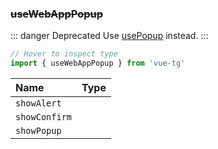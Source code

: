 ### ~~useWebAppPopup~~

::: danger Deprecated
Use [usePopup](#usepopup) instead.
:::

```ts twoslash
// Hover to inspect type
import { useWebAppPopup } from 'vue-tg'
```

| Name          | Type                                                |
| :------------ | :-------------------------------------------------- |
| `showAlert`   | <!--@include: @/generated/WebApp-showAlert.md -->   |
| `showConfirm` | <!--@include: @/generated/WebApp-showConfirm.md --> |
| `showPopup`   | <!--@include: @/generated/WebApp-showPopup.md -->   |
